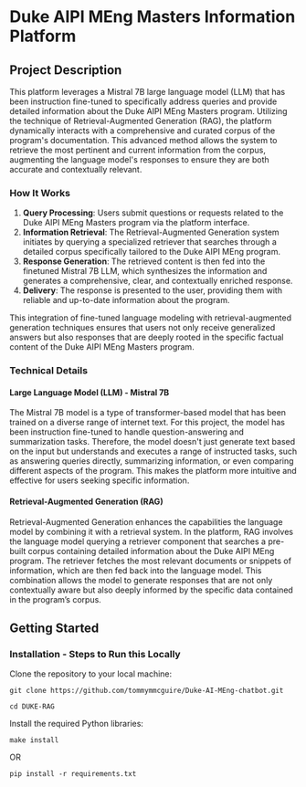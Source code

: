 # Duke AIPI MEng Masters Information Platform

## Project Description
This platform leverages a Mistral 7B large language model (LLM) that has been instruction fine-tuned to specifically address queries and provide detailed information about the Duke AIPI MEng Masters program. Utilizing the technique of Retrieval-Augmented Generation (RAG), the platform dynamically interacts with a comprehensive and curated corpus of the program's documentation. This advanced method allows the system to retrieve the most pertinent and current information from the corpus, augmenting the language model's responses to ensure they are both accurate and contextually relevant.

### How It Works

1. **Query Processing**: Users submit questions or requests related to the Duke AIPI MEng Masters program via the platform interface.
2. **Information Retrieval**: The Retrieval-Augmented Generation system initiates by querying a specialized retriever that searches through a detailed corpus specifically tailored to the Duke AIPI MEng program.
3. **Response Generation**: The retrieved content is then fed into the finetuned Mistral 7B LLM, which synthesizes the information and generates a comprehensive, clear, and contextually enriched response.
4. **Delivery**: The response is presented to the user, providing them with reliable and up-to-date information about the program.

This integration of fine-tuned language modeling with retrieval-augmented generation techniques ensures that users not only receive generalized answers but also responses that are deeply rooted in the specific factual content of the Duke AIPI MEng Masters program.


### Technical Details

#### Large Language Model (LLM) - Mistral 7B
The Mistral 7B model is a type of transformer-based model that has been trained on a diverse range of internet text. For this project, the model has been instruction fine-tuned to handle question-answering and summarization tasks. Therefore, the model doesn't just generate text based on the input but understands and executes a range of instructed tasks, such as answering queries directly, summarizing information, or even comparing different aspects of the program. This makes the platform more intuitive and effective for users seeking specific information.

#### Retrieval-Augmented Generation (RAG)
Retrieval-Augmented Generation enhances the capabilities the language model by combining it with a retrieval system. In the platform, RAG involves the language model querying a retriever component that searches a pre-built corpus containing detailed information about the Duke AIPI MEng program. The retriever fetches the most relevant documents or snippets of information, which are then fed back into the language model. This combination allows the model to generate responses that are not only contextually aware but also deeply informed by the specific data contained in the program’s corpus.


## Getting Started

### Installation - Steps to Run this Locally

Clone the repository to your local machine:
```
git clone https://github.com/tommymmcguire/Duke-AI-MEng-chatbot.git
```
```
cd DUKE-RAG
```

Install the required Python libraries:
```
make install
```
OR
```
pip install -r requirements.txt
```
